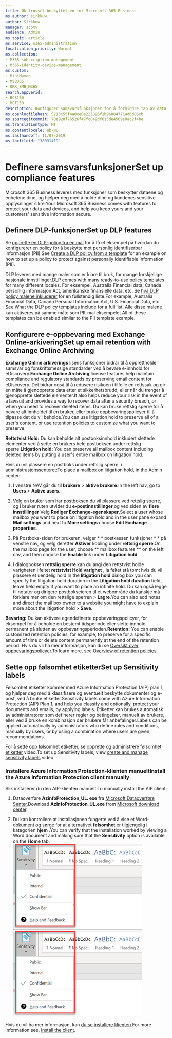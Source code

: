 ```yaml
---
title: Øk trussel beskyttelsen for Microsoft 365 Business
ms.author: sirkkuw
author: Sirkkuw
manager: scotv
audience: Admin
ms.topic: article
ms.service: o365-administration
localization_priority: Normal
ms.collection:
- M365-subscription-management
- M365-identity-device-management
ms.custom:
- MiniMaven
- MSB365
- OKR_SMB_M365
search.appverid:
- BCS160
- MET150
description: Konfigurer samsvarsfunksjoner for å forhindre tap av data og merke sensitive data.
ms.openlocfilehash: 5213c55f4a8ce0e223896f1b960847714d6d06cb
ms.sourcegitcommit: 70e920f76526f47fc849df615de4569e0ac2f4be
ms.translationtype: MT
ms.contentlocale: nb-NO
ms.lasthandoff: 11/07/2019
ms.locfileid: "38031419"
---
```

# <a name="set-up-compliance-features"></a><span data-ttu-id="799bb-103">Definere samsvarsfunksjoner</span><span class="sxs-lookup"><span data-stu-id="799bb-103">Set up compliance features</span></span>

<span data-ttu-id="799bb-104">Microsoft 365 Business leveres med funksjoner som beskytter dataene og enhetene dine, og hjelper deg med å holde dine og kundenes sensitive opplysninger sikre.</span><span class="sxs-lookup"><span data-stu-id="799bb-104">Your Microsoft 365 Business comes with features to protect your data and devices, and help you keep yours and your customers' sensitive information secure.</span></span>

## <a name="set-up-dlp-features"></a><span data-ttu-id="799bb-105">Definere DLP-funksjoner</span><span class="sxs-lookup"><span data-stu-id="799bb-105">Set up DLP features</span></span>

<span data-ttu-id="799bb-106">Se [opprette en DLP-policy fra en mal](https://support.office.com/article/59414438-99f5-488b-975c-5023f2254369) for å få et eksempel på hvordan du konfigurerer en policy for å beskytte mot personlig identifiserbar informasjon (PII).</span><span class="sxs-lookup"><span data-stu-id="799bb-106">See [Create a DLP policy from a template](https://support.office.com/article/59414438-99f5-488b-975c-5023f2254369) for an example on how to set up a policy to protect against personally identifiable information (PII).</span></span> 
  
<span data-ttu-id="799bb-107">DLP leveres med mange maler som er klare til bruk, for mange forskjellige nasjonale innstillinger.</span><span class="sxs-lookup"><span data-stu-id="799bb-107">DLP comes with many ready-to-use policy templates for many different locales.</span></span> <span data-ttu-id="799bb-108">For eksempel, Australia Financial data, Canada personlig informasjon Act, amerikanske finansielle data, etc. Se [hva DLP policy malene inkluderer](https://support.office.com/article/c2e588d3-8f4f-4937-a286-8c399f28953a) for en fullstendig liste.</span><span class="sxs-lookup"><span data-stu-id="799bb-108">For example, Australia Financial Data, Canada Personal Information Act, U.S. Financial Data, etc. See [What the DLP policy templates include](https://support.office.com/article/c2e588d3-8f4f-4937-a286-8c399f28953a) for a full list.</span></span> <span data-ttu-id="799bb-109">Alle disse malene kan aktiveres på samme måte som PII-mal eksempelet.</span><span class="sxs-lookup"><span data-stu-id="799bb-109">All of these templates can be enabled similar to the PII template example.</span></span> 
  
## <a name="set-up-email-retention-with-exchange-online-archiving"></a><span data-ttu-id="799bb-110">Konfigurere e-oppbevaring med Exchange Online-arkivering</span><span class="sxs-lookup"><span data-stu-id="799bb-110">Set up email retention with Exchange Online Archiving</span></span>

 <span data-ttu-id="799bb-111">**Exchange Online arkiverings** lisens funksjoner bidrar til å opprettholde samsvar og forskriftsmessige standarder ved å bevare e-innhold for eDiscovery.</span><span class="sxs-lookup"><span data-stu-id="799bb-111">**Exchange Online Archiving** license features help maintain compliance and regulatory standards by preserving email content for eDiscovery.</span></span> <span data-ttu-id="799bb-112">Det bidrar også til å redusere risikoen i tilfelle en rettssak og gir en måte å gjenopprette data etter et sikkerhetsbrudd, eller når du trenger å gjenopprette slettede elementer.</span><span class="sxs-lookup"><span data-stu-id="799bb-112">It also helps reduce your risk in the event of a lawsuit and provides a way to recover data after a security breach, or when you need to recover deleted items.</span></span> <span data-ttu-id="799bb-113">Du kan bruke rettslig sperre for å bevare alt innholdet til en bruker, eller bruke oppbevaringspolicyer til å tilpasse det du vil beholde.</span><span class="sxs-lookup"><span data-stu-id="799bb-113">You can use litigation hold to preserve all of a user's content, or use retention policies to customize what you want to preserve.</span></span>
  
<span data-ttu-id="799bb-114">**Rettstvist Hold:** Du kan beholde alt postboksinnhold inkludert slettede elementer ved å sette en brukers hele postboksen under rettslig sperre.</span><span class="sxs-lookup"><span data-stu-id="799bb-114">**Litigation hold:** You can preserve all mailbox content including deleted items by putting a user's entire mailbox on litigation hold.</span></span> 
    
<span data-ttu-id="799bb-115">Hvis du vil plassere en postboks under rettslig sperre, i administrasjonssenteret:</span><span class="sxs-lookup"><span data-stu-id="799bb-115">To place a mailbox on litigation hold, in the Admin center:</span></span>
    
1. <span data-ttu-id="799bb-116">I venstre NAV går du til **brukere** \> **aktive brukere**.</span><span class="sxs-lookup"><span data-stu-id="799bb-116">In the left nav, go to **Users** \> **Active users**.</span></span>
    
2. <span data-ttu-id="799bb-117">Velg en bruker som har postboksen du vil plassere ved rettslig sperre, og i bruker ruten utvider du **e-postinnstillinger** og ved siden av **flere innstillinger** Velg **Rediger Exchange-egenskaper**.</span><span class="sxs-lookup"><span data-stu-id="799bb-117">Select a user whose mailbox you want to place on litigation hold and in the user pane expand **Mail settings** and next to **More settings** choose **Edit Exchange properties**.</span></span>
    
3. <span data-ttu-id="799bb-118">På Postboks-siden for brukeren, velger \* \* postkassen funksjoner \* \* på venstre nav, og velg deretter **Aktiver** kobling under **rettslig sperre**.</span><span class="sxs-lookup"><span data-stu-id="799bb-118">On the mailbox page for the user, choose \*\* mailbox features \*\* on the left nav, and then choose the **Enable** link under **Litigation hold**.</span></span>
    
4. <span data-ttu-id="799bb-119">I dialogboksen **rettslig sperre** kan du angi den rettstvist holde varigheten i feltet **rettstvist Hold varighet** , la feltet stå tomt hvis du vil plassere et uendelig hold.</span><span class="sxs-lookup"><span data-stu-id="799bb-119">In the **litigation hold** dialog box you can specify the litigation hold duration in the **Litigation hold duration** field, leave field empty if you want to place an infinite hold.</span></span> <span data-ttu-id="799bb-120">Du kan også legge til notater og dirigere postbokseieren til et webområde du kanskje må forklare mer om den rettslige sperren \> **Lagre**.</span><span class="sxs-lookup"><span data-stu-id="799bb-120">You can also add notes and direct the mail box owner to a website you might have to explain more about the litigation hold \> **Save**.</span></span>
    
<span data-ttu-id="799bb-121">**Bevaring:** Du kan aktivere egendefinerte oppbevaringspolicyer, for eksempel for å beholde en bestemt tidsperiode eller slette innhold permanent på slutten av oppbevaringsperioden.</span><span class="sxs-lookup"><span data-stu-id="799bb-121">**Retention:** You can enable customized retention policies, for example, to preserve for a specific amount of time or delete content permanently at the end of the retention period.</span></span> <span data-ttu-id="799bb-122">Hvis du vil ha mer informasjon, kan du se [Oversikt over oppbevaringspolicyer](https://support.office.com/article/5e377752-700d-4870-9b6d-12bfc12d2423).</span><span class="sxs-lookup"><span data-stu-id="799bb-122">To learn more, see [Overview of retention policies](https://support.office.com/article/5e377752-700d-4870-9b6d-12bfc12d2423).</span></span>

## <a name="set-up-sensitivity-labels"></a><span data-ttu-id="799bb-123">Sette opp følsomhet etiketter</span><span class="sxs-lookup"><span data-stu-id="799bb-123">Set up Sensitivity labels</span></span>

<span data-ttu-id="799bb-124">Følsomhet etiketter kommer med Azure Information Protection (AIP) plan 1, og hjelper deg med å klassifisere og eventuelt beskytte dokumenter og e-post, ved å bruke etiketter.</span><span class="sxs-lookup"><span data-stu-id="799bb-124">Sensitivity labels come with Azure Information Protection (AIP) Plan 1, and help you classify and optionally, protect your documents and emails, by applying labels.</span></span> <span data-ttu-id="799bb-125">Etiketter kan brukes automatisk av administratorer som definerer regler og betingelser, manuelt av brukere, eller ved å bruke en kombinasjon der brukere får anbefalinger.</span><span class="sxs-lookup"><span data-stu-id="799bb-125">Labels can be applied automatically by administrators who define rules and conditions, manually by users, or by using a combination where users are given recommendations.</span></span>

<span data-ttu-id="799bb-126">For å sette opp følsomhet etiketter, se [opprette og administrere følsomhet etiketter](https://support.office.com/article/2fb96b54-7dd2-4f0c-ac8d-170790d4b8b9) video.</span><span class="sxs-lookup"><span data-stu-id="799bb-126">To set up Sensitivity labels, view [create and manage sensitivity labels](https://support.office.com/article/2fb96b54-7dd2-4f0c-ac8d-170790d4b8b9) video.</span></span>



### <a name="install-the-azure-information-protection-client-manually"></a><span data-ttu-id="799bb-127">Installere Azure Information Protection-klienten manuelt</span><span class="sxs-lookup"><span data-stu-id="799bb-127">Install the Azure Information Protection client manually</span></span>

<span data-ttu-id="799bb-128">Slik installerer du den AIP-klienten manuelt:</span><span class="sxs-lookup"><span data-stu-id="799bb-128">To manually install the AIP client:</span></span>

1. <span data-ttu-id="799bb-129">Dataoverføre **AzinfoProtection_UL. exe** fra [Microsoft Dataoverføre Senter](https://www.microsoft.com/download/details.aspx?id=53018).</span><span class="sxs-lookup"><span data-stu-id="799bb-129">Download **AzinfoProtection_UL.exe** from [Microsoft download center](https://www.microsoft.com/download/details.aspx?id=53018).</span></span>
 
2. <span data-ttu-id="799bb-130">Du kan kontrollere at installasjonen fungerte ved å vise et Word-dokument og sørge for at alternativet **følsomhet** er tilgjengelig i kategorien **hjem** .</span><span class="sxs-lookup"><span data-stu-id="799bb-130">You can verify that the installation worked by viewing a Word document and making sure that the **Sensitivity** option is available on the **Home** tab.</span></span>
<br/><span data-ttu-id="799bb-131">![Kategorien beskyttelse i et Word-dokument.](media/word-sensitivity.png)</span><span class="sxs-lookup"><span data-stu-id="799bb-131">![Protection tab drop-down in a Word document.](media/word-sensitivity.png)</span></span>

<span data-ttu-id="799bb-132">Hvis du vil ha mer informasjon, kan [du se installere klienten](https://docs.microsoft.com/azure/information-protection/infoprotect-tutorial-step3).</span><span class="sxs-lookup"><span data-stu-id="799bb-132">For more information see, [Install the client](https://docs.microsoft.com/azure/information-protection/infoprotect-tutorial-step3).</span></span>
